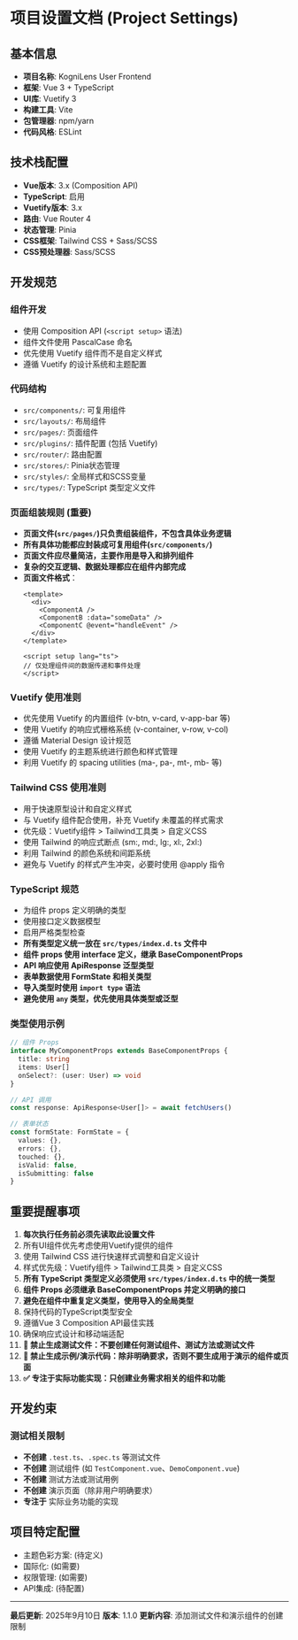 # 项目设置文档 (Project Settings)

## 基本信息
- **项目名称**: KogniLens User Frontend
- **框架**: Vue 3 + TypeScript
- **UI库**: Vuetify 3
- **构建工具**: Vite
- **包管理器**: npm/yarn
- **代码风格**: ESLint

## 技术栈配置
- **Vue版本**: 3.x (Composition API)
- **TypeScript**: 启用
- **Vuetify版本**: 3.x
- **路由**: Vue Router 4
- **状态管理**: Pinia
- **CSS框架**: Tailwind CSS + Sass/SCSS
- **CSS预处理器**: Sass/SCSS

## 开发规范
### 组件开发
- 使用 Composition API (`<script setup>` 语法)
- 组件文件使用 PascalCase 命名
- 优先使用 Vuetify 组件而不是自定义样式
- 遵循 Vuetify 的设计系统和主题配置

### 代码结构
- `src/components/`: 可复用组件
- `src/layouts/`: 布局组件
- `src/pages/`: 页面组件
- `src/plugins/`: 插件配置 (包括 Vuetify)
- `src/router/`: 路由配置
- `src/stores/`: Pinia状态管理
- `src/styles/`: 全局样式和SCSS变量
- `src/types/`: TypeScript 类型定义文件

### 页面组装规则 (重要)
- **页面文件(`src/pages/`)只负责组装组件，不包含具体业务逻辑**
- **所有具体功能都应封装成可复用组件(`src/components/`)**
- **页面文件应尽量简洁，主要作用是导入和排列组件**
- **复杂的交互逻辑、数据处理都应在组件内部完成**
- **页面文件格式**：
  ```vue
  <template>
    <div>
      <ComponentA />
      <ComponentB :data="someData" />
      <ComponentC @event="handleEvent" />
    </div>
  </template>
  
  <script setup lang="ts">
  // 仅处理组件间的数据传递和事件处理
  </script>
  ```

### Vuetify 使用准则
- 优先使用 Vuetify 的内置组件 (v-btn, v-card, v-app-bar 等)
- 使用 Vuetify 的响应式栅格系统 (v-container, v-row, v-col)
- 遵循 Material Design 设计规范
- 使用 Vuetify 的主题系统进行颜色和样式管理
- 利用 Vuetify 的 spacing utilities (ma-, pa-, mt-, mb- 等)

### Tailwind CSS 使用准则
- 用于快速原型设计和自定义样式
- 与 Vuetify 组件配合使用，补充 Vuetify 未覆盖的样式需求
- 优先级：Vuetify组件 > Tailwind工具类 > 自定义CSS
- 使用 Tailwind 的响应式断点 (sm:, md:, lg:, xl:, 2xl:)
- 利用 Tailwind 的颜色系统和间距系统
- 避免与 Vuetify 的样式产生冲突，必要时使用 @apply 指令

### TypeScript 规范
- 为组件 props 定义明确的类型
- 使用接口定义数据模型
- 启用严格类型检查
- **所有类型定义统一放在 `src/types/index.d.ts` 文件中**
- **组件 props 使用 interface 定义，继承 BaseComponentProps**
- **API 响应使用 ApiResponse<T> 泛型类型**
- **表单数据使用 FormState 和相关类型**
- **导入类型时使用 `import type` 语法**
- **避免使用 `any` 类型，优先使用具体类型或泛型**

### 类型使用示例
```typescript
// 组件 Props
interface MyComponentProps extends BaseComponentProps {
  title: string
  items: User[]
  onSelect?: (user: User) => void
}

// API 调用
const response: ApiResponse<User[]> = await fetchUsers()

// 表单状态
const formState: FormState = {
  values: {},
  errors: {},
  touched: {},
  isValid: false,
  isSubmitting: false
}
```

## 重要提醒事项
1. **每次执行任务前必须先读取此设置文件**
2. 所有UI组件优先考虑使用Vuetify提供的组件
3. 使用 Tailwind CSS 进行快速样式调整和自定义设计
4. 样式优先级：Vuetify组件 > Tailwind工具类 > 自定义CSS
5. **所有 TypeScript 类型定义必须使用 `src/types/index.d.ts` 中的统一类型**
6. **组件 Props 必须继承 BaseComponentProps 并定义明确的接口**
7. **避免在组件中重复定义类型，使用导入的全局类型**
8. 保持代码的TypeScript类型安全
9. 遵循Vue 3 Composition API最佳实践
10. 确保响应式设计和移动端适配
11. **🚫 禁止生成测试文件：不要创建任何测试组件、测试方法或测试文件**
12. **🚫 禁止生成示例/演示代码：除非明确要求，否则不要生成用于演示的组件或页面**
13. **✅ 专注于实际功能实现：只创建业务需求相关的组件和功能**

## 开发约束
### 测试相关限制
- **不创建** `.test.ts`、`.spec.ts` 等测试文件
- **不创建** 测试组件 (如 `TestComponent.vue`、`DemoComponent.vue`)
- **不创建** 测试方法或测试用例
- **不创建** 演示页面（除非用户明确要求）
- **专注于** 实际业务功能的实现

## 项目特定配置
- 主题色彩方案: (待定义)
- 国际化: (如需要)
- 权限管理: (如需要)
- API集成: (待配置)

---
**最后更新**: 2025年9月10日
**版本**: 1.1.0
**更新内容**: 添加测试文件和演示组件的创建限制
